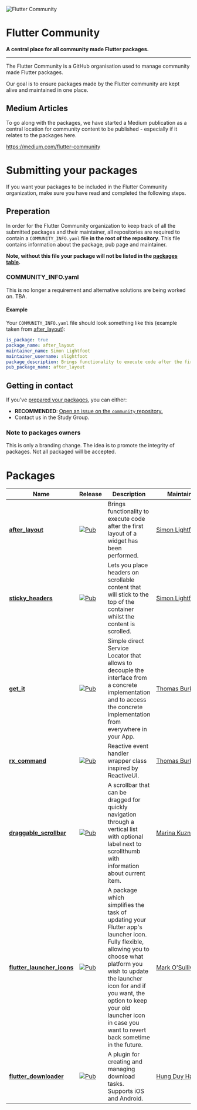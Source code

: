 ![Flutter Community](https://raw.githubusercontent.com/fluttercommunity/community/master/banner.png)

# Flutter Community
**A central place for all community made Flutter packages.**

---

The Flutter Community is a GitHub organisation used to manage community made Flutter packages.

Our goal is to ensure packages made by the Flutter community are kept alive and maintained in one place.

## Medium Articles
To go along with the packages, we have started a Medium publication as a central location for community content to be published - especially if it relates to the packages here.

https://medium.com/flutter-community

# Submitting your packages
If you want your packages to be included in the Flutter Community organization, make sure you have read and completed the following steps.

<!--
## Guidelines
 - Android and iOS compatible
 - Package is published and approved on Dart pub.
 - ...
-->

## Preperation
In order for the Flutter Community organization to keep track of all the submitted packages and their maintainer, all repositories are required to contain a `COMMUNITY_INFO.yaml` file **in the root of the repository**. This file contains information about the package, pub page and maintainer.

**Note, without this file your package will not be listed in the [packages table](#Packages).**

### COMMUNITY_INFO.yaml
This is no longer a requirement and alternative solutions are being worked on. TBA.

#### Example

Your `COMMUNITY_INFO.yaml` file should look something like this (example taken from [after_layout](https://github.com/fluttercommunity/flutter_after_layout)):
```yaml
is_package: true
package_name: after_layout
maintainer_name: Simon Lightfoot
maintainer_username: slightfoot
package_description: Brings functionality to execute code after the first layout of a widget has been performed.
pub_package_name: after_layout
```

## Getting in contact
If you've [prepared your packages](#preperation), you can either:
- **RECOMMENDED**: [Open an issue on the `community` repository.](https://github.com/fluttercommunity/community/issues/new)
- Contact us in the Study Group.

### Note to packages owners
This is only a branding change. The idea is to promote the integrity of packages. Not all packaged will be accepted.

# Packages

| Name | Release | Description | Maintainer
| --- | --- | --- | --- |
| [**after_layout**](https://github.com/fluttercommunity/flutter_after_layout) | [![Pub](https://img.shields.io/pub/v/after_layout.svg)](https://pub.dartlang.org/packages/after_layout) | Brings functionality to execute code after the first layout of a widget has been performed. | [Simon&nbsp;Lightfoot](https://github.com/slightfoot)
| [**sticky_headers**](https://github.com/fluttercommunity/flutter_sticky_headers) | [![Pub](https://img.shields.io/pub/v/sticky_headers.svg)](https://pub.dartlang.org/packages/sticky_headers) | Lets you place headers on scrollable content that will stick to the top of the container whilst the content is scrolled. | [Simon&nbsp;Lightfoot](https://github.com/slightfoot)
| [**get_it**](https://github.com/fluttercommunity/get_it) | [![Pub](https://img.shields.io/pub/v/get_it.svg)](https://pub.dartlang.org/packages/get_it) | Simple direct Service Locator that allows to decouple the interface from a concrete implementation and to access the concrete implementation from everywhere in your App. | [Thomas&nbsp;Burkhart](https://github.com/escamoteur)
| [**rx_command**](https://github.com/fluttercommunity/rx_command) | [![Pub](https://img.shields.io/pub/v/rx_command.svg)](https://pub.dartlang.org/packages/rx_command) | Reactive event handler wrapper class inspired by ReactiveUI. | [Thomas&nbsp;Burkhart](https://github.com/escamoteur)
| [**draggable_scrollbar**](https://github.com/fluttercommunity/flutter-draggable-scrollbar) | [![Pub](https://img.shields.io/pub/v/draggable_scrollbar.svg)](https://pub.dartlang.org/packages/draggable_scrollbar) | A scrollbar that can be dragged for quickly navigation through a vertical list with optional label next to scrollthumb with information about current item. | [Marina&nbsp;Kuznetsova](https://github.com/marica27)
| [**flutter_launcher_icons**](https://github.com/fluttercommunity/flutter_launcher_icons) | [![Pub](https://img.shields.io/pub/v/flutter_launcher_icons.svg)](https://pub.dartlang.org/packages/flutter_launcher_icons) | A package which simplifies the task of updating your Flutter app's launcher icon. Fully flexible, allowing you to choose what platform you wish to update the launcher icon for and if you want, the option to keep your old launcher icon in case you want to revert back sometime in the future. | [Mark&nbsp;O'Sullivan](https://github.com/MarkOSullivan94)
| [**flutter_downloader**](https://github.com/fluttercommunity/flutter_downloader) | [![Pub](https://img.shields.io/pub/v/flutter_downloader.svg)](https://pub.dartlang.org/packages/flutter_downloader) | A plugin for creating and managing download tasks. Supports iOS and Android. | [Hung&nbsp;Duy&nbsp;Ha](https://github.com/hnvn)